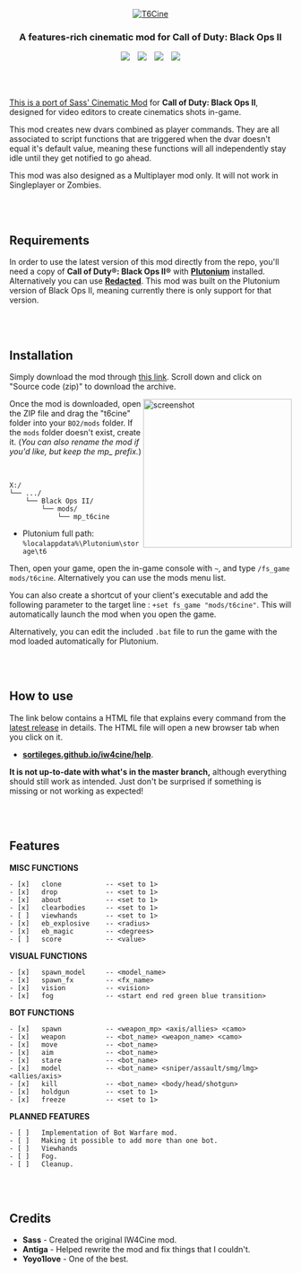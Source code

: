 <div align="center"> 
    
[![T6Cine](https://raw.githubusercontent.com/dtpln/codcine/main/assets/img/T6Cine_new.png 'T6Cine')](https://github.com/dtpln/T6Cine)
### A features-rich cinematic mod for Call of Duty: Black Ops II

<img src="https://img.shields.io/badge/WORK%20IN%20PROGRESS-f68d3d?style=flat-square">　<a href="https://github.com/dtpln/T6Cine/releases/latest"><a href="https://github.com/dtpln/T6Cine/releases/latest"><img src="https://img.shields.io/github/v/release/dtpln/T6Cine?label=Latest%20release&style=flat-square&color=f68d3d"></a>　<a href="https://discord.gg/wgRJDJJ"><img src="https://img.shields.io/discord/617736623412740146?label=Join%20the%20IW4Cine%20Discord!&style=flat-square&color=f68d3d"></a>　<a href="https://github.com/dtpln/T6Cine/releases/latest"><img src="https://img.shields.io/github/downloads/dtpln/T6Cine/total?color=f68d3d&label=Downloads&style=flat-square">
</div>
<br/><br/>

This is a port of [Sass' Cinematic Mod](https://github.com/sortileges/iw4cine) for **Call of Duty: Black Ops II**, designed for video editors to create cinematics shots in-game.

This mod creates new dvars combined as player commands. They are all associated to script functions that are triggered when the dvar doesn't equal it's default value, meaning these functions will all independently stay idle until they get notified to go ahead.

This mod was also designed as a Multiplayer mod only. It will not work in Singleplayer or Zombies.


<br/><br/>
## Requirements

In order to use the latest version of this mod directly from the repo, you'll need a copy of **Call of Duty®: Black Ops II®** with **[Plutonium](https://plutonium.pw)** installed. Alternatively you can use **[Redacted]()**. This mod was built on the Plutonium version of Black Ops II, meaning currently there is only support for that version.

<br/><br/>
## Installation

Simply download the mod through [this link](https://github.com/datapIan/T6Cine/releases/latest). Scroll down and click on "Source code (zip)" to download the archive.

<img src="https://i.imgur.com/DvQBhh0.png" alt="screenshot" height="265px" align="right"/>

Once the mod is downloaded, open the ZIP file and drag the "t6cine" folder into your `BO2/mods` folder. If the `mods` folder doesn't exist, create it. (*You can also rename the mod if you'd like, but keep the mp_ prefix.*)

<br/>

```text
X:/
└── .../
    └── Black Ops II/
        └── mods/
            └── mp_t6cine
```
- Plutonium full path: `%localappdata%\Plutonium\storage\t6`

Then, open your game, open the in-game console with `~`, and type `/fs_game mods/t6cine`. Alternatively you can use the mods menu list.

You can also create a shortcut of your client's executable and add the following parameter to the target line : `+set fs_game "mods/t6cine"`. This will automatically launch the mod when you open the game.

Alternatively, you can edit the included `.bat` file to run the game with the mod loaded automatically for Plutonium.

<br/><br/>
## How to use

The link below contains a HTML file that explains every command from the [latest release](https://github.com/sortileges/iw4cine/releases/latest) in details. The HTML file will open a new browser tab when you click on it. 
- **[sortileges.github.io/iw4cine/help](https://sortileges.github.io/iw4cine/help)**.

**It is not up-to-date with what's in the master branch,** although everything should still work as intended. Just don't be surprised if something is missing or not working as expected!

<br/><br/>

## Features
**MISC FUNCTIONS**
    
    - [x]   clone           -- <set to 1>
    - [x]   drop            -- <set to 1>
    - [x]   about           -- <set to 1>
    - [x]   clearbodies     -- <set to 1>
    - [ ]   viewhands       -- <set to 1>
    - [x]   eb_explosive    -- <radius>
    - [x]   eb_magic        -- <degrees>
    - [ ]   score           -- <value>

**VISUAL FUNCTIONS**

    - [x]   spawn_model     -- <model_name>
    - [x]   spawn_fx        -- <fx_name>
    - [x]   vision          -- <vision>
    - [x]   fog             -- <start end red green blue transition>

**BOT FUNCTIONS**

    - [x]   spawn           -- <weapon_mp> <axis/allies> <camo>
    - [x]   weapon          -- <bot_name> <weapon_name> <camo>
    - [x]   move            -- <bot_name>
    - [x]   aim             -- <bot_name>
    - [x]   stare           -- <bot_name>
    - [x]   model           -- <bot_name> <sniper/assault/smg/lmg> <allies/axis>
    - [x]   kill            -- <bot_name> <body/head/shotgun>
    - [x]   holdgun         -- <set to 1>
    - [x]   freeze          -- <set to 1>

**PLANNED FEATURES**

    - [ ]   Implementation of Bot Warfare mod.
    - [ ]   Making it possible to add more than one bot.
    - [ ]   Viewhands
    - [ ]   Fog.
    - [ ]   Cleanup.

<br/><br/>
## Credits

- **Sass**      - Created the original IW4Cine mod.
- **Antiga**    - Helped rewrite the mod and fix things that I couldn't.
- **Yoyo1love** - One of the best.
